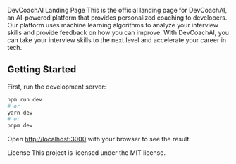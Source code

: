 DevCoachAI Landing Page
This is the official landing page for DevCoachAI, an AI-powered platform that provides personalized coaching to developers. Our platform uses machine learning algorithms to analyze your interview skills and provide feedback on how you can improve. With DevCoachAI, you can take your interview skills to the next level and accelerate your career in tech.

## Getting Started

First, run the development server:

```bash
npm run dev
# or
yarn dev
# or
pnpm dev
```

Open [http://localhost:3000](http://localhost:3000) with your browser to see the result.

License
This project is licensed under the MIT license.
